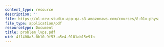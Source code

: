 ```yaml
---
content_type: resource
description: ''
file: https://ol-ocw-studio-app-qa.s3.amazonaws.com/courses/8-01x-physics-i-classical-mechanics-with-an-experimental-focus-fall-2002/4f1408a30b109f53a5e40181ab15e91b_problem_lvps.pdf
file_type: application/pdf
resourcetype: Document
title: problem_lvps.pdf
uid: 4f1408a3-0b10-9f53-a5e4-0181ab15e91b
---
```

